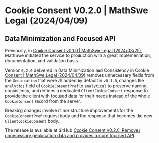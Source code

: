 <!-- Copyright (c) 2024 Tobias Briones. All rights reserved. -->
<!-- SPDX-License-Identifier: CC-BY-4.0 -->
<!-- This file is part of https://github.com/tobiasbriones/blog -->

# Cookie Consent V0.2.0 | MathSwe Legal (2024/04/09)

## Data Minimization and Focused API

Previously, in
[Cookie Consent v0.1.0 | MathSwe Legal (2024/03/29)](/cookie-consent-v0-1-0---mathswe-legal-2024-03-29),
MathSwe initiated the service to production with a great implementation,
documentation, and validation basis.

Version `0.2.0` delivered in
[Data Minimization and Consistency in Cookie Consent | MathSwe Legal (2024/04/09)](/data-minimization-and-consistency-in-cookie-consent---mathswe-legal-2024-04-09)
removes unnecessary fields from the `Geolocation`
that were all added by default in `v0.1.0`, changes the `analytics` field of
`CookieConsentPref` to `analytical` to preserve naming consistency, and defines
a dedicated `ClientCookieConsent` response to provide the client with focused
data for their needs instead of the whole `CookieConsent` record from the
server.

Breaking changes involve minor structure improvements for
the `CookieConsentPref` request body and the response that becomes the
new `ClientCookieConsent` body.

The release is available at GitHub
[Cookie Consent v0.2.0: Removes unnecessary geolocation data and provides a more focused API](https://github.com/mathswe/legal/releases/tag/v0.2.0).
